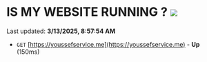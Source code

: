# IS MY WEBSITE RUNNING ? [![](https://img.shields.io/static/v1?label=Sponsor&message=%E2%9D%A4&logo=GitHub&color=%23fe8e86)](https://github.com/sponsors/Youssef-Lehmam)

Last updated: **3/13/2025, 8:57:54 AM**

- `GET` [https://youssefservice.me](https://youssefservice.me) - **Up** (150ms)
